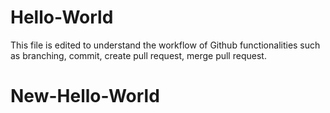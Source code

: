 # Hello-World

This file is edited to understand the workflow of Github functionalities such as branching, commit, create pull request, merge pull request. 

# New-Hello-World
